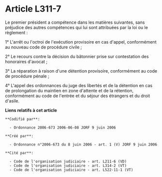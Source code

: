 # Article L311-7

Le premier président a compétence dans les matières suivantes, sans préjudice des autres compétences qui lui sont attribuées
par la loi ou le règlement :

1° L'arrêt ou l'octroi de l'exécution provisoire en cas d'appel, conformément au nouveau code de procédure civile ;

2° Le recours contre la décision du bâtonnier prise sur contestation des honoraires d'avocat ;

3° La réparation à raison d'une détention provisoire, conformément au code de procédure pénale ;

4° L'appel des ordonnances du juge des libertés et de la détention en cas de prolongation du maintien en zone d'attente et de
la rétention, conformément au code de l'entrée et du séjour des étrangers et du droit d'asile.

**Liens relatifs à cet article**

	**Codifié par**:

	  - Ordonnance 2006-673 2006-06-08 JORF 9 juin 2006

	**Créé par**:

	  - Ordonnance n°2006-673 du 8 juin 2006 - art. 1 (V) JORF 9 juin 2006

	**Cité par**:

	  - Code de l'organisation judiciaire - art. L211-6 (VD)
	  - Code de l'organisation judiciaire - art. L314-2 (VT)
	  - Code de l'organisation judiciaire - art. L522-11-1 (VT)

